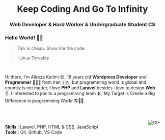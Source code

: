<h1 align="center">Keep Coding And Go To Infinity</h1>
<h3 align="center">Web Developer<span color="blue"> & </span>Hard Worker <span color="blue"> & </span>Undergraduate Student CS</h3>


### Hello World! 👋🤖

> Talk is cheap. Show me the code.
>
> -Linus Torvalds

</br>

Hi there, I'm Alireza Karimi 😉, 18 years old **Wordpress Developer** and **Programmer** 👨🏻‍💻 from Iran 🇮🇷, but programming world is global and country is not matter, I love **PHP** and **Laravel** besides i love to design **Web** ✌️, I Interested to join to a programming team 🫂, My Target is Create a Big Difference in programming World 🌎👨‍💻.

</br>
</br>

<img align="right" alt="GIF" src="https://media0.giphy.com/media/13HgwGsXF0aiGY/giphy.gif?cid=ecf05e47tf2tay8vcatp5wsnqlsqr5v2ips0rttcapzd3h9h&ep=v1_gifs_related&rid=giphy.gif&ct=g"/>

**Skills :** Laravel, PHP, HTML & CSS, JavaScript
</br>
**Tools :** Git, Github, VS Code